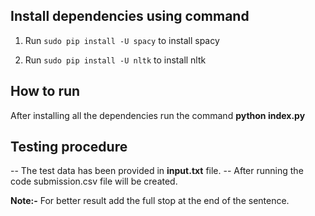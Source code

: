 ## Install dependencies using command ##

1) Run `sudo pip install -U spacy` to install spacy

2) Run `sudo pip install -U nltk` to install nltk

## How to run ##

After installing all the dependencies run the command **python index.py**

## Testing procedure ##

-- The test data has been provided in **input.txt** file.
-- After running the code submission.csv file will be created.

**Note:-** For better result add the full stop at the end of the sentence.